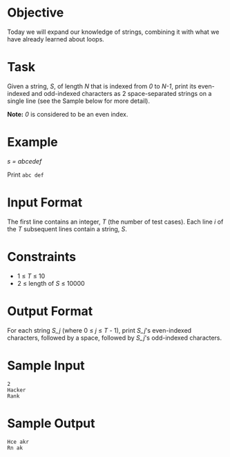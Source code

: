 # Objective
Today we will expand our knowledge of strings, combining it with what we have already learned about loops.

# Task
Given a string, *S*, of length *N* that is indexed from *0* to *N-1*, print its even-indexed and odd-indexed characters as 2 space-separated strings on a single line (see the Sample below for more detail).

**Note:** *0* is considered to be an even index.

# Example
*s = abcedef*

Print `abc def`

# Input Format
The first line contains an integer, *T* (the number of test cases).
Each line *i* of the *T* subsequent lines contain a string, *S*.

# Constraints
* 1 ≤ *T* ≤ 10
* 2 ≤ length of *S* ≤ 10000

# Output Format
For each string *S_j* (where 0 ≤ *j* ≤ *T* - 1), print *S_j*'s even-indexed characters, followed by a space, followed by *S_j*'s odd-indexed characters.

# Sample Input
```
2
Hacker
Rank
```

# Sample Output
```
Hce akr
Rn ak
```